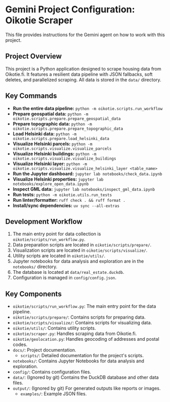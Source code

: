 # Gemini Project Configuration: Oikotie Scraper

This file provides instructions for the Gemini agent on how to work with this project.

## Project Overview

This project is a Python application designed to scrape housing data from Oikotie.fi. It features a resilient data pipeline with JSON fallbacks, soft deletes, and parallelized scraping. All data is stored in the `data/` directory.

## Key Commands

-   **Run the entire data pipeline:** `python -m oikotie.scripts.run_workflow`
-   **Prepare geospatial data:** `python -m oikotie.scripts.prepare.prepare_geospatial_data`
-   **Prepare topographic data:** `python -m oikotie.scripts.prepare.prepare_topographic_data`
-   **Load Helsinki data:** `python -m oikotie.scripts.prepare.load_helsinki_data`
-   **Visualize Helsinki parcels:** `python -m oikotie.scripts.visualize.visualize_parcels`
-   **Visualize Helsinki buildings:** `python -m oikotie.scripts.visualize.visualize_buildings`
-   **Visualize Helsinki layer:** `python -m oikotie.scripts.visualize.visualize_helsinki_layer <table_name>`
-   **Run the Jupyter dashboard:** `jupyter lab notebooks/check_data.ipynb`
-   **Visualize Helsinki properties:** `jupyter lab notebooks/explore_open_data.ipynb`
-   **Inspect GML data:** `jupyter lab notebooks/inspect_gml_data.ipynb`
-   **Run tests:** `python -m oikotie.utils.run_tests`
-   **Run linter/formatter:** `ruff check . && ruff format .`
-   **Install/sync dependencies:** `uv sync --all-extras`

## Development Workflow

1.  The main entry point for data collection is `oikotie/scripts/run_workflow.py`.
2.  Data preparation scripts are located in `oikotie/scripts/prepare/`.
3.  Visualization scripts are located in `oikotie/scripts/visualize/`.
4.  Utility scripts are located in `oikotie/utils/`.
5.  Jupyter notebooks for data analysis and exploration are in the `notebooks/` directory.
6.  The database is located at `data/real_estate.duckdb`.
7.  Configuration is managed in `config/config.json`.

## Key Components

-   `oikotie/scripts/run_workflow.py`: The main entry point for the data pipeline.
-   `oikotie/scripts/prepare/`: Contains scripts for preparing data.
-   `oikotie/scripts/visualize/`: Contains scripts for visualizing data.
-   `oikotie/utils/`: Contains utility scripts.
-   `oikotie/scraper.py`: Handles scraping data from Oikotie.fi.
-   `oikotie/geolocation.py`: Handles geocoding of addresses and postal codes.
-   `docs/`: Project documentation.
    -   `scripts/`: Detailed documentation for the project's scripts.
-   `notebooks/`: Contains Jupyter Notebooks for data analysis and exploration.
-   `config/`: Contains configuration files.
-   `data/`: (Ignored by git) Contains the DuckDB database and other data files.
-   `output/`: (Ignored by git) For generated outputs like reports or images.
    -   `examples/`: Example JSON files.
